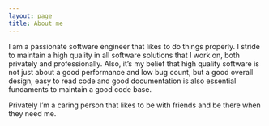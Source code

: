```yaml
---
layout: page
title: About me 
---
```


I am a passionate software engineer that likes to do things properly. I stride to maintain
a high quality in all software solutions that I work on, both privately and professionally.
Also, it’s my belief that high quality software is not just about a good performance and
low bug count, but a good overall design, easy to read code and good documentation is
also essential fundaments to maintain a good code base.

Privately I’m a caring person that likes to be with friends and be there when they need me.
